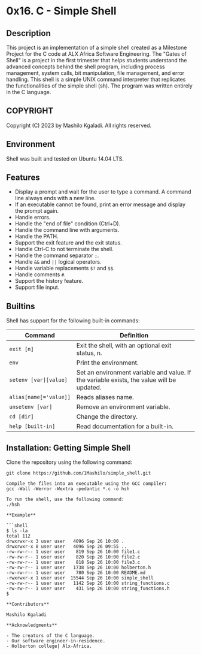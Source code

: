 # 0x16. C - Simple Shell

## Description

This project is an implementation of a simple shell created as a Milestone Project for the C code at ALX Africa Software Engineering. The "Gates of Shell" is a project in the first trimester that helps students understand the advanced concepts behind the shell program, including process management, system calls, bit manipulation, file management, and error handling. This shell is a simple UNIX command interpreter that replicates the functionalities of the simple shell (sh). The program was written entirely in the C language.

## COPYRIGHT

Copyright (C) 2023 by Mashilo Kgaladi. All rights reserved.

## Environment

Shell was built and tested on Ubuntu 14.04 LTS.

## Features

- Display a prompt and wait for the user to type a command. A command line always ends with a new line.
- If an executable cannot be found, print an error message and display the prompt again.
- Handle errors.
- Handle the "end of file" condition (Ctrl+D).
- Handle the command line with arguments.
- Handle the PATH.
- Support the exit feature and the exit status.
- Handle Ctrl-C to not terminate the shell.
- Handle the command separator `;`.
- Handle `&&` and `||` logical operators.
- Handle variable replacements `$?` and `$$`.
- Handle comments `#`.
- Support the history feature.
- Support file input.

## Builtins

Shell has support for the following built-in commands:

| Command          | Definition                                                      |
|------------------|------------------------------------------------------------------|
| `exit [n]`       | Exit the shell, with an optional exit status, n.                |
| `env`            | Print the environment.                                           |
| `setenv [var][value]` | Set an environment variable and value. If the variable exists, the value will be updated. |
| `alias[name[='value]]` | Reads aliases name.                                        |
| `unsetenv [var]` | Remove an environment variable.                                   |
| `cd [dir]`       | Change the directory.                                            |
| `help [built-in]` | Read documentation for a built-in.                              |

## Installation: Getting Simple Shell

Clone the repository using the following command:

```shell
git clone https://github.com/1Mashilo/simple_shell.git

Compile the files into an executable using the GCC compiler:
gcc -Wall -Werror -Wextra -pedantic *.c -o hsh

To run the shell, use the following command:
./hsh

**Example**

```shell
$ ls -la
total 112
drwxrwxr-x 3 user user   4096 Sep 26 10:00 .
drwxrwxr-x 8 user user   4096 Sep 26 09:55 ..
-rw-rw-r-- 1 user user    819 Sep 26 10:00 file1.c
-rw-rw-r-- 1 user user    820 Sep 26 10:00 file2.c
-rw-rw-r-- 1 user user    818 Sep 26 10:00 file3.c
-rw-rw-r-- 1 user user   1738 Sep 26 10:00 holberton.h
-rw-rw-r-- 1 user user    780 Sep 26 10:00 README.md
-rwxrwxr-x 1 user user  15544 Sep 26 10:00 simple_shell
-rw-rw-r-- 1 user user   1142 Sep 26 10:00 string_functions.c
-rw-rw-r-- 1 user user    431 Sep 26 10:00 string_functions.h
$

**Contributors**

Mashilo Kgaladi

**Acknowledgments**

- The creators of the C language.
- Our software engineer-in-residence.
- Holberton college| Alx-Africa.

